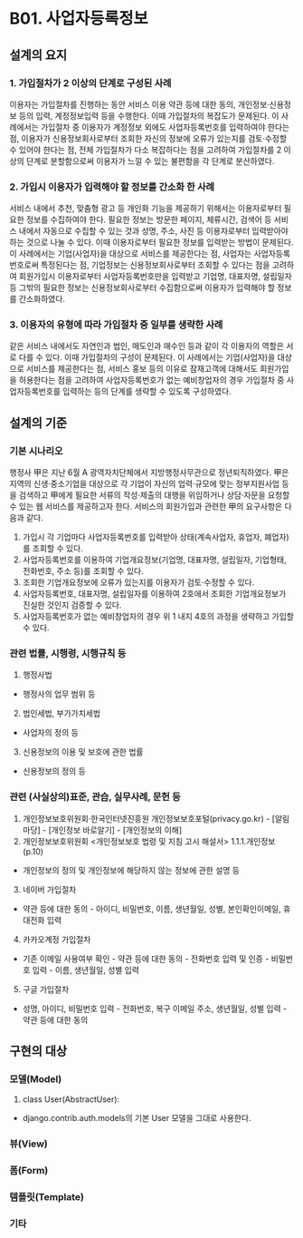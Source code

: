 # B01. 사업자등록정보
## 설계의 요지
### 1. 가입절차가 2 이상의 단계로 구성된 사례
이용자는 가입절차를 진행하는 동안 서비스 이용 약관 등에 대한 동의, 개인정보·신용정보 등의 입력, 계정정보입력 등을 수행한다. 이때 가입절차의 복잡도가 문제된다. 이 사례에서는 가입절차 중 이용자가 계정정보 외에도 사업자등록번호를 입력하여야 한다는 점, 이용자가 신용정보회사로부터 조회한 자신의 정보에 오류가 있는지를 검토·수정할 수 있어야 한다는 점, 전체 가입절차가 다소 복잡하다는 점을 고려하여 가입절차를 2 이상의 단계로 분할함으로써 이용자가 느낄 수 있는 불편함을 각 단계로 분산하였다.

### 2. 가입시 이용자가 입력해야 할 정보를 간소화 한 사례
서비스 내에서 추천, 맞춤형 광고 등 개인화 기능을 제공하기 위해서는 이용자로부터 필요한 정보를 수집하여야 한다. 필요한 정보는 방문한 페이지, 체류시간, 검색어 등 서비스 내에서 자동으로 수집할 수 있는 것과 성명, 주소, 사진 등 이용자로부터 입력받아야 하는 것으로 나눌 수 있다. 이때 이용자로부터 필요한 정보를 입력받는 방법이 문제된다. 이 사례에서는 기업(사업자)을 대상으로 서비스를 제공한다는 점, 사업자는 사업자등록번호로써 특정된다는 점, 기업정보는 신용정보회사로부터 조회할 수 있다는 점을 고려하여 회원가입시 이용자로부터 사업자등록번호만을 입력받고 기업명, 대표자명, 설립일자 등 그밖의 필요한 정보는 신용정보회사로부터 수집함으로써 이용자가 입력해야 할 정보를 간소화하였다.

### 3. 이용자의 유형에 따라 가입절차 중 일부를 생략한 사례
같은 서비스 내에서도 자연인과 법인, 매도인과 매수인 등과 같이 각 이용자의 역할은 서로 다를 수 있다. 이때 가입절차의 구성이 문제된다. 이 사례에서는 기업(사업자)을 대상으로 서비스를 제공한다는 점, 서비스 홍보 등의 이유로 잠재고객에 대해서도 회원가입을 허용한다는 점을 고려하여 사업자등록번호가 없는 예비창업자의 경우 가입절차 중 사업자등록번호를 입력하는 등의 단계를 생략할 수 있도록 구성하였다.

## 설계의 기준
### 기본 시나리오
행정사 甲은 지난 6월 A 광역자치단체에서 지방행정사무관으로 정년퇴직하였다. 甲은 지역의 신생·중소기업을 대상으로 각 기업이 자신의 업력·규모에 맞는 정부지원사업 등을 검색하고 甲에게 필요한 서류의 작성·제출의 대행을 위임하거나 상담·자문을 요청할 수 있는 웹 서비스를 제공하고자 한다. 서비스의 회원가입과 관련한 甲의 요구사항은 다음과 같다.
1. 가입시 각 기업마다 사업자등록번호를 입력받아 상태(계속사업자, 휴업자, 폐업자)를 조회할 수 있다.
2. 사업자등록번호를 이용하여 기업개요정보(기업명, 대표자명, 설립일자, 기업형태, 전화번호, 주소 등)를 조회할 수 있다.
3. 조회한 기업개요정보에 오류가 있는지를 이용자가 검토·수정할 수 있다.
4. 사업자등록번호, 대표자명, 설립일자를 이용하여 2호에서 조회한 기업개요정보가 진실한 것인지 검증할 수 있다.
5. 사업자등록번호가 없는 예비창업자의 경우 위 1 내지 4호의 과정을 생략하고 가입할 수 있다.

### 관련 법률, 시행령, 시행규칙 등
1. 행정사법
* 행정사의 업무 범위 등
2. 법인세법, 부가가치세법
* 사업자의 정의 등
3. 신용정보의 이용 및 보호에 관한 법률
* 신용정보의 정의 등

### 관련 (사실상의)표준, 관습, 실무사례, 문헌 등
1. 개인정보보호위원회·한국인터넷진흥원 개인정보보호포털(privacy.go.kr) - \[알림마당\] - \[개인정보 바로알기\] - \[개인정보의 이해\]
2. 개인정보보호위원회 <개인정보보호 법령 및 지침 고시 해설서> 1.1.1.개인정보(p.10)
* 개인정보의 정의 및 개인정보에 해당하지 않는 정보에 관한 설명 등

3. 네이버 가입절차
* 약관 등에 대한 동의 - 아이디, 비밀번호, 이름, 생년월일, 성별, 본인확인이메일, 휴대전화 입력

4. 카카오계정 가입절차
* 기존 이메일 사용여부 확인 - 약관 등에 대한 동의 - 전화번호 입력 및 인증 - 비밀번호 입력 - 이름, 생년월일, 성별 입력

5. 구글 가입절차
* 성명, 아이디, 비밀번호 입력 - 전화번호, 복구 이메일 주소, 생년월일, 성별 입력 - 약관 등에 대한 동의


## 구현의 대상
### 모델(Model)
1. class User(AbstractUser):
* django.contrib.auth.models의 기본 User 모델을 그대로 사용한다.

### 뷰(View)
### 폼(Form)
### 템플릿(Template)
### 기타